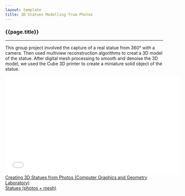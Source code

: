 ```yaml
---
layout: template
title: 3D Statues Modelling from Photos
---
```


### {{page.title}}
<hr>

This group project involved the capture  of a real statue from 360° with a camera. Then used multiview reconstruction algorithms to creat a 3D model of the statue. After digital mesh processing to smooth and denoise the 3D model, we used the Cube 3D printer to create a miniature solid object of the statue.

<iframe width="560" height="315" src="//www.youtube.com/embed/1hh9c4FOa2U" frameborder="0" allowfullscreen></iframe>

<br>
<a href="http://lgg.epfl.ch/statues">Creating 3D Statues from Photos (Computer Graphics and Geometry Laboratory)</a>

<br>
<a href="http://lgg.epfl.ch/statues.php?p=dataset">Statues (photos + mesh)</a>
